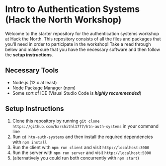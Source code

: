 # Intro to Authentication Systems (Hack the North Workshop)

Welcome to the starter repository for the authentication systems workshop at Hack the North. This repository consists of all the files and packages that you'll need in order to participate in the workshop! Take a read through below and make sure that you have the necessary software and then follow the **setup instructions**.

## Necessary Tools
- Node.js (12.x at least)
- Node Package Manager (npm)
- Some sort of IDE (Visual Studio Code is ***highly recommended***)

## Setup Instructions
1. Clone this repository by running `git clone https://github.com/harshithl1777/htn-auth-systems` in your command line
2. Run `cd htn-auth-systems` and then install the required dependencies with `npm install`
3. Run the client with `npm run client` and visit `http://localhost:3000`
4. Run the server with `npm run server` and visit `http://localhost:5000` 
5. (alternatively you could run both concurrently with `npm start`)
